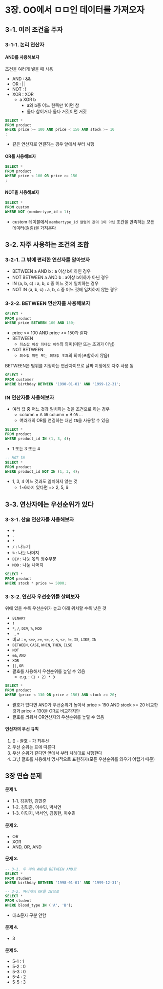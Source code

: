 # 3장. OO에서 ㅁㅁ인 데이터를 가져오자

## 3-1. 여러 조건을 주자

### 3-1-1. 논리 연산자

#### AND를 사용해보자

조건을 여러개 넣을 때 사용

- AND : &&
- OR : ||
- NOT : !
- XOR : XOR
  - a XOR b
    - a와 b중 어느 한쪽만 1이면 참
    - 둘다 참이거나 둘다 거짓이면 거짓

```sql
SELECT *
FROM product
WHERE price >= 100 AND price < 150 AND stock >= 10
;
```

- 같은 연산자로 연결하는 경우 앞에서 부터 시행

#### OR를 사용해보자

```sql
SELECT *
FROM product
WHERE price < 100 OR price >= 150
;
```

#### NOT을 사용해보자

```sql
SELECT *
FROM custom
WHERE NOT (membertype_id = 1);
```

- custom 테이블에서 `membertype_id 컬럼의 값이 1이 아닌` 조건을 만족하는 모든 데이터(컬럼)을 가져온다

## 3-2. 자주 사용하는 조건의 조합

### 3-2-1. 그 밖에 편리한 연산자를 알아보자

- BETWEEN a AND b : a 이상 b이하인 경우
- NOT BETWEEN a AND b : a이상 b이하가 아닌 경우
- IN (a, b, c) : a, b, c 중 어느 것에 일치하는 경우
- NOT IN (a, b, c) : a, b, c 중 어느 것에 일치하지 않는 경우

### 3-2-2. BETWEEN 연산자를 사용해보자

```sql
SELECT *
FROM product
WHERE price BETWEEN 100 AND 150;
```

- price >= 100 AND price <= 150과 같다
- BETWEEN
  - `최소값 이상 최대값 이하`의 의미(미만 또는 초과가 아님)
- NOT BETWEEN
  - `최소값 미만 또는 최대값 초과`의 의미(포함하지 않음)

BETWEEN은 범위를 지정하는 연산자이므로 날짜 지정에도 자주 사용 됨

```sql
SELECT *
FROM customer
WHERE birthday BETWEEN '1990-01-01' AND '1999-12-31';
```

### IN 연산자를 사용해보자

- 여러 값 중 어느 것과 일치하는 것을 조건으로 하는 경우
  - column = A `OR` column = B `OR` ...
  - 여러개의 OR를 연결하는 대신 `IN`을 사용할 수 있음

```sql
SELECT *
FROM product
WHERE product_id IN (1, 3, 4);
```

- 1 또는 3 또는 4

```sql
-- NOT IN
SELECT *
FROM product
WHERE product_id NOT IN (1, 3, 4);
```

- 1, 3, 4 어느 것과도 일치하지 않는 것
  - 1~6까지 있다면 => 2, 5, 6

## 3-3. 연산자에는 우선순위가 있다

### 3-3-1. 산술 연산자를 사용해보자

- `+`
- `-`
- `*`
- `/` : 나누기
- `%` : 나눈 나머지
- `DIV` : 나눈 몫의 정수부분
- `MOD` : 나눈 나머지

```sql
SELECT *
FROM product
WHERE stock * price >= 5000;
```

### 3-3-2. 연산자 우선순위를 살펴보자

위에 있을 수록 우선순위가 높고 아래 위치할 수록 낮은 것

- `BINARY`
- `!`
- `*`, `/`, `DIV`, `%`, `MOD`
- `-`, `+`
- 비교 : `=`, `<=>`, `>=`, `<=`, `>`, `<`, `<>`, `!=`, `IS`, `LIKE`, `IN`
- `BETWEEN`, `CASE`, `WHEN`, `THEN`, `ELSE`
- `NOT`
- `&&`, `AND`
- `XOR`
- `||`, `OR`
- 괄호를 사용해서 우선순위를 높일 수 있음
  - e.g. : `(1 + 2) * 3`

```sql
SELECT *
FROM product
WHERE (price < 130 OR price > 150) AND stock >= 20;
```

- 괄호가 없다면 AND가 우선순위가 높아서 price > 150 AND stock >= 20 비교한 것과
  price < 130을 OR로 비교하지만
- 괄호를 씌워서 OR연산자의 우선순위를 높힐 수 있음

#### 연산자의 우선 규칙

1. () - 괄호 - 가 최우선
2. 우선 순위는 표에 따른다
3. 우선 순위가 같다면 앞에서 부터 차례대로 시행한다
4. 그냥 괄호를 사용해서 명시적으로 표현하자(모든 우선순위를 외우기 어렵기 때문)

## 3장 연습 문제

#### 문제 1.

- 1-1. 김동현, 김민준
- 1-2. 김민준, 이수민, 박서연
- 1-3. 이민지, 박서연, 김동현, 이수민

#### 문제 2.

- OR
- XOR
- AND, OR, AND

#### 문제 3.

```sql
-- 3-1. 두 개의 AND를 BETWEEN AND로
SELECT *
FROM student
WHERE birthday BETWEEN '1998-01-01' AND '1999-12-31';

-- 3-2. 여러개의 OR를 IN으로
SELECT *
FROM student
WHERE blood_type IN ('A', 'B');
```

- 대소문자 구분 안함

#### 문제 4.

- 3

#### 문제 5.

- 5-1 : 1
- 5-2 : 0
- 5-3 : 0
- 5-4 : 2
- 5-5 : 3
